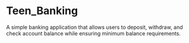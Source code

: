 # Teen_Banking
A simple banking application that allows users to deposit, withdraw, and check account balance while ensuring minimum balance requirements.
